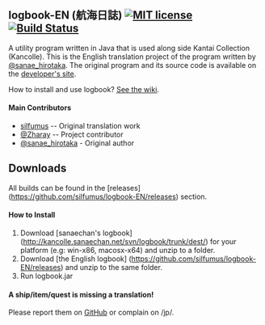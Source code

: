 logbook-EN (航海日誌) [![MIT license](https://img.shields.io/badge/license-MIT-brightgreen.svg)](https://github.com/silfumus/logbook-EN/blob/master/LICENSE.txt) [![Build Status](https://travis-ci.org/silfumus/logbook-EN.svg?branch=master)](https://travis-ci.org/silfumus/logbook-EN)
--
A utility program written in Java that is used along side Kantai Collection (Kancolle). This is the English translation project of the program written by [@sanae_hirotaka](https://twitter.com/sanae_hirotaka). The original program and its source code is available on the [developer's site](http://kancolle.sanaechan.net/).

How to install and use logbook? [See the wiki](http://github.com/silfumus/logbook-EN/wiki).

#### Main Contributors
* [silfumus](https://github.com/silfumus) -- Original translation work
* [@Zharay](http://twitter.com/Zharay) -- Project contributor
* [@sanae_hirotaka](https://twitter.com/sanae_hirotaka) - Original author

## Downloads
All builds can be found in the [releases] (https://github.com/silfumus/logbook-EN/releases) section.

#### How to Install
1. Download [sanaechan's logbook] (http://kancolle.sanaechan.net/svn/logbook/trunk/dest/) for your platform (e.g: win-x86, macosx-x64) and unzip to a folder.
2. Download [the English logbook] (https://github.com/silfumus/logbook-EN/releases) and unzip to the same folder.
3. Run logbook.jar

#### A ship/item/quest is missing a translation!
Please report them on [GitHub](https://github.com/silfumus/logbook-EN/issues) or complain on /jp/.